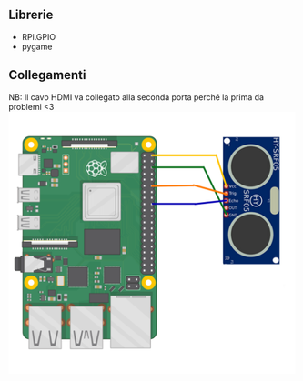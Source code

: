 ## Librerie
- RPi.GPIO
- pygame
## Collegamenti
NB: Il cavo HDMI va collegato alla seconda porta perché la prima da problemi <3
![](https://github.com/Nuove-Tecnlologie-dell-Arte/Flussometro/blob/main/Collegamenti.png?raw=true)
